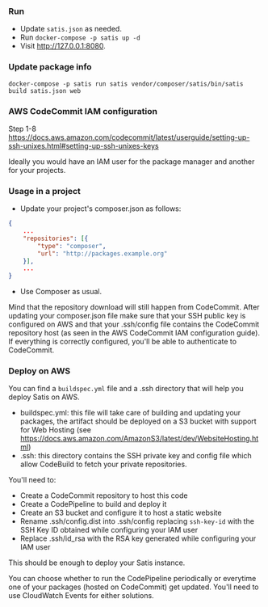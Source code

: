 ### Run
- Update `satis.json` as needed.
- Run `docker-compose -p satis up -d`
- Visit http://127.0.0.1:8080.

### Update package info
`docker-compose -p satis run satis vendor/composer/satis/bin/satis build satis.json web`

### AWS CodeCommit IAM configuration
Step 1-8
https://docs.aws.amazon.com/codecommit/latest/userguide/setting-up-ssh-unixes.html#setting-up-ssh-unixes-keys

Ideally you would have an IAM user for the package manager and another for your projects.

### Usage in a project
- Update your project's composer.json as follows:
```json
{
    ...
    "repositories": [{
        "type": "composer",
        "url": "http://packages.example.org"
    }],
    ...
}
``` 
- Use Composer as usual.

Mind that the repository download will still happen from CodeCommit. After updating your composer.json file make sure that your SSH public key is configured on AWS and that your .ssh/config file contains the CodeCommit repository host (as seen in the AWS CodeCommit IAM configuration guide). If everything is correctly configured, you'll be able to authenticate to CodeCommit.

### Deploy on AWS
You can find a `buildspec.yml` file and a .ssh directory that will help you deploy Satis on AWS.
- buildspec.yml: this file will take care of building and updating your packages, the artifact should be deployed on a S3 bucket with support for Web Hosting (see https://docs.aws.amazon.com/AmazonS3/latest/dev/WebsiteHosting.html)
- .ssh: this directory contains the SSH private key and config file which allow CodeBuild to fetch your private repositories.

You'll need to:
- Create a CodeCommit repository to host this code
- Create a CodePipeline to build and deploy it
- Create an S3 bucket and configure it to host a static website
- Rename .ssh/config.dist into .ssh/config replacing `ssh-key-id` with the SSH Key ID obtained while configuring your IAM user
- Replace .ssh/id_rsa with the RSA key generated while configuring your IAM user

This should be enough to deploy your Satis instance.

You can choose whether to run the CodePipeline periodically or everytime one of your packages (hosted on CodeCommit) get updated. You'll need to use CloudWatch Events for either solutions.

